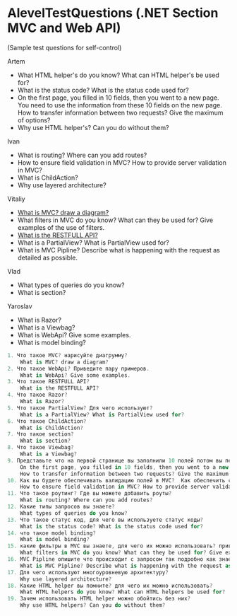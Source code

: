 # AlevelTestQuestions (.NET Section MVC and Web API)
(Sample test questions for self-control)

Artem
- What HTML helper's do you know? What can HTML helper's be used for?
- What is the status code? What is the status code used for?
- On the first page, you filled in 10 fields, then you went to a new page. You need to use the information from these 10 fields on the new page. How to transfer information between two requests? Give the maximum of options?
- Why use HTML helper's? Can you do without them?

Ivan
- What is routing? Where can you add routes?
- How to ensure field validation in MVC? How to provide server validation in MVC?
- What is ChildAction?
- Why use layered architecture?

Vitaliy
- [What is MVC? draw a diagram?](https://github.com/ArtemenkoArt/AlevelTestQuestions/blob/master/NetSectionMvcAndWebApi/MVC.md)
- What filters in MVC do you know? What can they be used for? Give examples of the use of filters.
- [What is the RESTFULL API?](https://github.com/ArtemenkoArt/AlevelTestQuestions/blob/master/NetSectionMvcAndWebApi/RESTFULLAPI.md)
- What is a PartialView? What is PartialView used for?
- What is MVC Pipline? Describe what is happening with the request as detailed as possible.

Vlad
- What types of queries do you know?
- What is section?

Yaroslav
- What is Razor?
- What is a Viewbag?
- What is WebApi? Give some examples.
- What is model binding?

```csharp 
1. Что такое MVC? нарисуйте диагрумму?
	What is MVC? draw a diagram?
2. Что такое WebApi? Приведите пару примеров.
	What is WebApi? Give some examples.
3. Что такое RESTFULL API? 
	What is the RESTFULL API?
4. Что такое Razor?
	What is Razor?
5. Что такое PartialView? Для чего используют?
	What is a PartialView? What is PartialView used for?
6. Что такое ChildAction?
	What is ChildAction?
7. Что такое section?
	What is section?
8. Что такое Viewbag?
	What is a Viewbag?
9. Представьте что на первой странице вы заполнили 10 полей потом вы перешли на новую страницу. Вам нужно использовать информацию из этих 10 полей на новой сторанице. Как бы вы передавали информацию между двумя запросами приведите максимум вариантов? 
	On the first page, you filled in 10 fields, then you went to a new page. You need to use the information from these 10 fields on the new page.
	How to transfer information between two requests? Give the maximum of options?
10. Как вы будете обеспечивать валидацию полей в MVC?  Как обеспечить серверную валидацию в MVC?
	How to ensure field validation in MVC? How to provide server validation in MVC?
11. Что такое роутинг? Где вы можете добавить роуты?
	What is routing? Where can you add routes?
12. Какие типы запросов вы знаете?
	What types of queries do you know?
13. Что такое статус код, для чего вы используете статус коды?
	What is the status code? What is the status code used for?
14. что такое model binding?
	What is model binding?
15. какие фильтры в MVC вы знаете, для чего их можно использовать? приведите примеры...
	What filters in MVC do you know? What can they be used for? Give examples of the use of filters.
16. MVC Pipline опишите что происходит с запросом так подробно как знаете
	What is MVC Pipline? Describe what is happening with the request as detailed as possible
17. Для чего используют многоуровневую архитектуру? 
	Why use layered architecture?
18. Какие HTML helper вы помните? для чего их можно использовать?
	What HTML helpers do you know? What can HTML helpers be used for?
19. Зачем использовать HTML helper можно обойтись без них?
	Why use HTML helpers? Can you do without them?
```